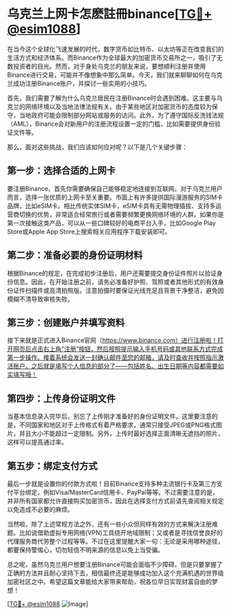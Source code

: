 # 乌克兰上网卡怎麽註冊binance[[TG💪+ @esim1088](https://t.me/s/esim1088)]

在当今这个全球化飞速发展的时代，数字货币如比特币、以太坊等正在改变我们的生活方式和经济体系。而Binance作为全球最大的加密货币交易所之一，吸引了无数投资者的目光。然而，对于身处乌克兰的朋友来说，要想顺利注册并使用Binance进行交易，可能并不像想象中那么简单。今天，我们就来聊聊如何在乌克兰成功注册Binance账户，并探讨一些实用的小技巧。

首先，我们需要了解为什么乌克兰居民在注册Binance时会遇到困难。这主要与乌克兰的网络环境以及当地法律法规有关。由于某些地区对加密货币的态度较为保守，当地政府可能会限制部分网站或服务的访问。此外，为了遵守国际反洗钱法规（AML），Binance会对新用户的注册流程设置一定的门槛，比如需要提供身份验证文件等。

那么，面对这些挑战，我们应该如何应对呢？以下是几个关键步骤：

## 第一步：选择合适的上网卡

要注册Binance，首先你需要确保自己能够稳定地连接到互联网。对于乌克兰用户而言，选择一张优质的上网卡至关重要。市面上有许多提供国际漫游服务的SIM卡品牌，比如eSIM卡。相比传统实体SIM卡，eSIM卡具有无需物理插拔、支持多运营商切换的优势，非常适合经常旅行或者需要频繁更换网络环境的人群。如果你是第一次接触这类产品，可以从一些口碑较好的电商平台入手，比如Google Play Store或Apple App Store上搜索相关应用程序下载安装即可。

## 第二步：准备必要的身份证明材料

根据Binance的规定，在完成初步注册后，用户还需要提交身份证件照片以验证身份信息。因此，在开始注册之前，请务必准备好护照、驾照或者其他形式的有效身份证件扫描件或高清拍照版。注意拍摄时要保证光线充足且背景干净整洁，避免因模糊不清导致审核失败。

## 第三步：创建账户并填写资料

接下来就是正式进入Binance官网（https://www.binance.com）进行注册啦！打开网页后点击右上角“注册”按钮，然后按照提示输入手机号码或其他联系方式完成第一步操作。接着系统会发送一封确认邮件至您的邮箱，请及时查收并按照指示激活账户。之后就是填写个人信息的部分了——包括姓名、出生日期等内容都需要如实填写哦！

## 第四步：上传身份证明文件

当基本信息录入完毕后，别忘了上传刚才准备好的身份证明文件。这里要注意的是，不同国家和地区对于上传格式有着严格要求，通常只接受JPEG或PNG格式图片，并且大小不能超过一定限制。另外，上传时最好选择正面清晰无遮挡的照片，这样可以提高通过率。

## 第五步：绑定支付方式

最后一步就是设置你的付款方式啦！目前Binance支持多种主流银行卡及第三方支付平台绑定，例如Visa/MasterCard信用卡、PayPal等等。不过需要注意的是，并非所有国家都允许直接购买加密货币，因此在选择支付方式前请先查阅相关规定以免造成不必要的麻烦。

当然啦，除了上述常规方法之外，还有一些小众但同样有效的方式来解决注册难题。比如说借助虚拟专用网络(VPN)工具绕开地域限制；又或者是寻找信誉良好的代理服务商代劳整个过程等等。不过在这里提醒大家一句：无论是采用哪种途径，都要保持警惕心，切勿轻信不明来源的信息以免上当受骗。

总之呢，虽然乌克兰用户想要注册Binance可能会面临不少障碍，但是只要掌握了正确的方法并且耐心坚持下去，相信最终还是能够成功加入这个充满机遇的世界级加密社区之中。希望这篇文章能给大家带来帮助，祝各位早日实现财富自由的梦想！

[[TG💪+ @esim1088](https://t.me/s/esim1088) ![Image](https://i.postimg.cc/4NQfJmqS/Snipaste-2025-05-13-00-14-12.png)]